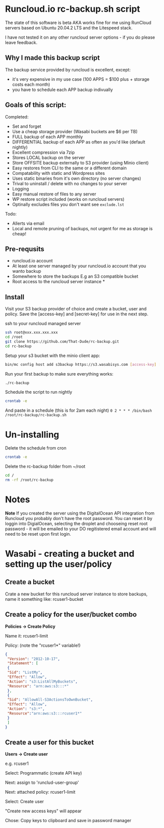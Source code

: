 # Runcloud.io rc-backup.sh script
The state of this software is beta AKA works fine for me using RunCloud servers
based on Ubuntu 20.04.2 LTS and the Litespeed stack.

I have not tested it on any other runcloud server options - if you do please
leave feedback.

## Why I made this backup script
The backup service provided by runcloud is excellent, except:

- it's very expensive in my use case (100 APPS = $100 plus +
  storage costs each month)
- you have to schedule each APP backup indivually

## Goals of this script:

Completed:
- Set and forget
- Use a cheap storage provider (Wasabi buckets are $6 per TB)
- FULL backup of each APP monthly
- DIFFERENTIAL backup of each APP as often as you'd like (default nightly)
- Excellent compression via 7zip
- Stores LOCAL backup on the server
- Store OFFSITE backup externally to S3 provider (using Minio client)
- Easy restores from CLI to the same or a different domain
- Compatability with static and Wordpress sites
- Uses static binaries from it's own directory (no server changes)
- Trival to uninstall / delete with no changes to your server
- Logging
- Easy manual restore of files to any server
- WP restore script included (works on runcloud servers)
- Optinally excludes files you don't want see ```exclude.lst```

Todo:
- Allerts via email
- Local and remote pruning of backups, not urgent for me as storage is cheap!

## Pre-requsits
- runcloud.io account
- At least one server managed by your runcloud.io account that you wanto backup
- Somewhere to store the backups E.g an S3 compatible bucket
- Root access to the runcloud server instance *

## Install
Visit your S3 backup provider of choice and create a bucket, user and policy. Save the [access-key] and [secret-key]  for use in the next step.

ssh to your runcloud managed server
```bash
ssh root@xxx.xxx.xxx.xxx
cd /root
git clone https://github.com/That-Dude/rc-backup.git
cd rc-backup
```

Setup your s3 bucket with the minio client app:
```bash
bin/mc config host add s3backup https://s3.wasabisys.com [access-key] [secret-key] 
```

Run your first backup to make sure everything works:
```bash
./rc-backup
```

Schedule the script to run nightly
```bash
crontab -e
```
And paste in a schedule (this is for 2am each night)
`0 2 * * * /bin/bash /root/rc-backup/rc-backup.sh`

# Un-installing
Delete the schedule from cron
```bash
crontab -e
```
Delete the rc-backup folder from ~/root
```bash
cd /
rm -rf /root/rc-backup
```

# Notes
**Note** If you created the server using the DigitalOcean API integration from
Runcloud you probably don't have the root password. You can reset it by loggin
into DigialOcean, selecting the droplet and chooseing reset root password - it
will be emailed to your DO regitistered email account and will need to be reset
upon first login.

# Wasabi - creating a bucket and setting up the user/policy

## Create a bucket

Crate a new bucket for this runcloud server instance to store backups, name it something like: rcuser1-bucket

## Create a policy for the user/bucket combo
**Policies -> Create Policy**

Name it: rcuser1-limit

Policy: (note the "rcuser1\*" variable!)

```json
{
 "Version": "2012-10-17",
 "Statement": [
 {
 "Sid": "ListMy",
 "Effect": "Allow",
 "Action": "s3:ListAllMyBuckets",
 "Resource": "arn:aws:s3:::*"
 },
 {
 "Sid": "AllowAll-S3ActionsToOwnBucket",
 "Effect": "Allow",
 "Action": "s3:*",
 "Resource":"arn:aws:s3:::rcuser1*"
 }
 ]
}
```

## Create a user for this bucket
**Users -> Create user**

e.g. rcuser1

Select: Programmatic (create API key)

Next: assign to 'runclud-user-group'

Next: attached policy: rcuser1-limit

Select: Create user

"Create new access keys" will appear

Chose: Copy keys to clipboard and save in password manager
